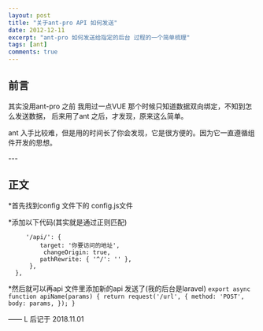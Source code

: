 ```yaml
---
layout: post
title: "关于ant-pro API 如何发送"
date: 2012-12-11
excerpt: "ant-pro 如何发送给指定的后台 过程的一个简单梳理"
tags: [ant]
comments: true
---
```


## 前言

其实没用ant-pro 之前 我用过一点VUE 那个时候只知道数据双向绑定，不知到怎么发送数据，
后来用了ant 之后，才发现，原来这么简单。

ant 入手比较难，但是用的时间长了你会发现，它是很方便的。因为它一直遵循组件开发的思想。

<p id = "build"></p>
---

## 正文

*首先找到config 文件下的 config.js文件

*添加以下代码(其实就是通过正则匹配)  
   
   ```proxy: {  
        '/api/': {  
            target: '你要访问的地址',
             changeOrigin: true,
            pathRewrite: { '^/': '' },
         },
     },
   ```
     
*然后就可以再api 文件里添加新的api 发送了(我的后台是laravel)
    ```export async function apiName(params) {
        return request('/url', {
            method: 'POST',
            body: params,
        });
    }
    ```


—— L 后记于 2018.11.01


